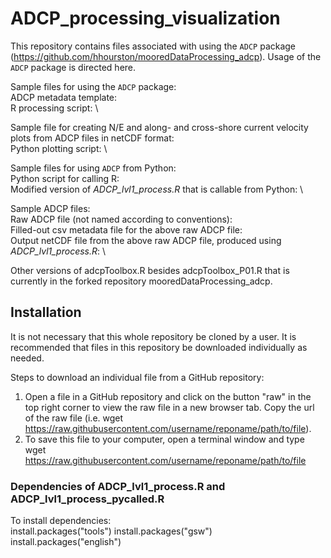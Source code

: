 # ADCP_processing_visualization
This repository contains files associated with using the `ADCP` package (https://github.com/hhourston/mooredDataProcessing_adcp). Usage of the `ADCP` package is directed here.

Sample files for using the `ADCP` package: \
ADCP metadata template: \
R processing script: \

Sample file for creating N/E and along- and cross-shore current velocity plots from ADCP files in netCDF format: \
Python plotting script: \

Sample files for using `ADCP` from Python: \
Python script for calling R: \
Modified version of *ADCP_lvl1_process.R* that is callable from Python: \

Sample ADCP files: \
Raw ADCP file (not named according to conventions): \
Filled-out csv metadata file for the above raw ADCP file: \
Output netCDF file from the above raw ADCP file, produced using *ADCP_lvl1_process.R*: \

Other versions of adcpToolbox.R besides adcpToolbox_P01.R that is currently in the forked repository mooredDataProcessing_adcp.

## Installation
It is not necessary that this whole repository be cloned by a user. It is recommended that files in this repository be downloaded individually as needed.

Steps to download an individual file from a GitHub repository:
1. Open a file in a GitHub repository and click on the button "raw" in the top right corner to view the raw file in a new browser tab. Copy the url of the raw file (i.e. wget https://raw.githubusercontent.com/username/reponame/path/to/file).
2. To save this file to your computer, open a terminal window and type
    wget https://raw.githubusercontent.com/username/reponame/path/to/file
    
### Dependencies of ADCP_lvl1_process.R and ADCP_lvl1_process_pycalled.R
To install dependencies: \
    install.packages("tools")
    install.packages("gsw")
    install.packages("english")
